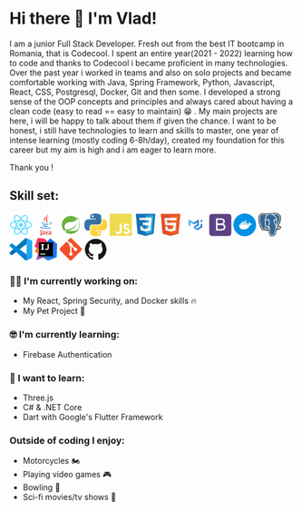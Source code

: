 # Hi there 👋 I'm Vlad!

I am a junior Full Stack Developer. Fresh out from the best IT bootcamp in Romania, that is Codecool. I spent an entire year(2021 - 2022) learning how to code and thanks to Codecool i became proficient in many technologies. Over the past year i worked in teams and also on solo projects and became comfortable working with Java, Spring Framework, Python, Javascript, React, CSS, Postgresql, Docker, Git and then some. 
I developed a strong sense of the OOP concepts and principles and always cared about having a clean code (easy to read == easy to maintain) 😁 .
My main projects are here, i will be happy to talk about them if given the chance.
I want to be honest, i still have technologies to learn and skills to master, one year of intense learning (mostly coding 6-8h/day), created my foundation for this career but my aim is high and i am eager to learn more.

Thank you !  

## Skill set:

<p align="left">
<img src="https://raw.githubusercontent.com/VladimirP944/VladimirP944/master/assets/react-original.svg" height="auto" width="40">

<img src="https://raw.githubusercontent.com/VladimirP944/VladimirP944/master/assets/java-logo.svg" height="auto" width="40">

<img src="https://raw.githubusercontent.com/VladimirP944/VladimirP944/master/assets/spring_logo-removebg-preview.png" height="auto" width="40">

<img src="https://raw.githubusercontent.com/VladimirP944/VladimirP944/master/assets/Python-logo-notext.svg" height="auto" width="40">

<img src="https://raw.githubusercontent.com/VladimirP944/VladimirP944/master/assets/javascript-plain.svg" height="auto" width="40">

<img src="https://raw.githubusercontent.com/VladimirP944/VladimirP944/master/assets/css3-original.svg" height="auto" width="40">

<img src="https://raw.githubusercontent.com/VladimirP944/VladimirP944/master/assets/html5-original.svg" height="auto" width="40">

<img src="https://raw.githubusercontent.com/VladimirP944/VladimirP944/master/assets/brand-removebg-preview.png" height="auto" width="40">

<img src="https://raw.githubusercontent.com/VladimirP944/VladimirP944/master/assets/bootstrap-plain.svg" height="auto" width="40">

<img src="https://raw.githubusercontent.com/VladimirP944/VladimirP944/master/assets/docker.svg" height="auto" width="40">

<img src="https://raw.githubusercontent.com/VladimirP944/VladimirP944/master/assets/Postgresql_elephant.svg" height="auto" width="40">

<img src="https://raw.githubusercontent.com/VladimirP944/VladimirP944/master/assets/Visual_Studio_Code_1.35_icon.svg" height="auto" width="40">

<img src="https://raw.githubusercontent.com/VladimirP944/VladimirP944/master/assets/IntelliJ_IDEA_Icon.svg" height="auto" width="40">

<img src="https://raw.githubusercontent.com/VladimirP944/VladimirP944/master/assets/git-original.svg" height="auto" width="40">

<img src="https://raw.githubusercontent.com/VladimirP944/VladimirP944/master/assets/github-original.svg" height="auto" width="40">
</p>

### :technologist: I'm currently working on:

- My React, Spring Security, and Docker skills :fire:
- My Pet Project :muscle:

### :nerd_face: I'm currently learning:

- Firebase Authentication 

### :thinking: I want to learn:

- Three.js
- C# & .NET Core
- Dart with Google's Flutter Framework

### Outside of coding I enjoy:

- Motorcycles 🏍️
- Playing video games :video_game:
- Bowling :bowling:
- Sci-fi movies/tv shows :vulcan_salute:
